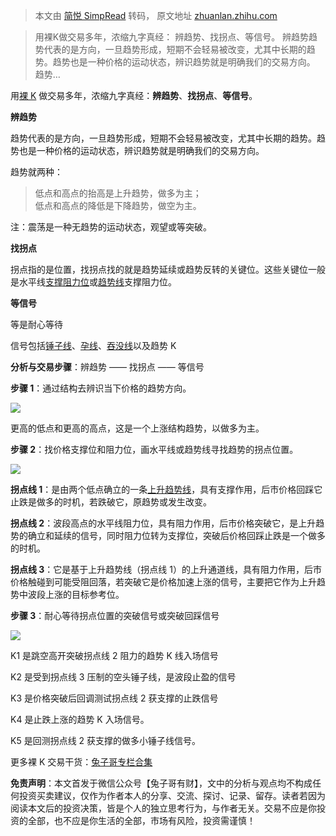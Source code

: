 > 本文由 [简悦 SimpRead](http://ksria.com/simpread/) 转码， 原文地址 [zhuanlan.zhihu.com](https://zhuanlan.zhihu.com/p/1901680059963675495)

> 用裸K做交易多年，浓缩九字真经： 辨趋势、找拐点、等信号。 辨趋势趋势代表的是方向，一旦趋势形成，短期不会轻易被改变，尤其中长期的趋势。趋势也是一种价格的运动状态，辨识趋势就是明确我们的交易方向。 趋势…

用[裸 K](https://zhida.zhihu.com/search?content_id=257258387&content_type=Article&match_order=1&q=%E8%A3%B8K&zhida_source=entity) 做交易多年，浓缩九字真经：**辨趋势**、**找拐点**、**等信号**。

**辨趋势**

趋势代表的是方向，一旦趋势形成，短期不会轻易被改变，尤其中长期的趋势。趋势也是一种价格的运动状态，辨识趋势就是明确我们的交易方向。

趋势就两种：

> 低点和高点的抬高是上升趋势，做多为主；  
> 低点和高点的降低是下降趋势，做空为主。

注：震荡是一种无趋势的运动状态，观望或等突破。

**找拐点**

拐点指的是位置，找拐点找的就是趋势延续或趋势反转的关键位。这些关键位一般是水平线[支撑阻力位](https://zhida.zhihu.com/search?content_id=257258387&content_type=Article&match_order=1&q=%E6%94%AF%E6%92%91%E9%98%BB%E5%8A%9B%E4%BD%8D&zhida_source=entity)或[趋势线](https://zhida.zhihu.com/search?content_id=257258387&content_type=Article&match_order=1&q=%E8%B6%8B%E5%8A%BF%E7%BA%BF&zhida_source=entity)支撑阻力位。

**等信号**

等是耐心等待

信号包括[锤子线](https://zhida.zhihu.com/search?content_id=257258387&content_type=Article&match_order=1&q=%E9%94%A4%E5%AD%90%E7%BA%BF&zhida_source=entity)、[孕线](https://zhida.zhihu.com/search?content_id=257258387&content_type=Article&match_order=1&q=%E5%AD%95%E7%BA%BF&zhida_source=entity)、[吞没线](https://zhida.zhihu.com/search?content_id=257258387&content_type=Article&match_order=1&q=%E5%90%9E%E6%B2%A1%E7%BA%BF&zhida_source=entity)以及趋势 K

**分析与交易步骤**：辨趋势 —— 找拐点 —— 等信号

**步骤 1**：通过结构去辨识当下价格的趋势方向。

![](https://picx.zhimg.com/v2-318600b59a97c88c850c1bada5434955_r.jpg)

更高的低点和更高的高点，这是一个上涨结构趋势，以做多为主。

**步骤 2**：找价格支撑位和阻力位，画水平线或趋势线寻找趋势的拐点位置。

![](https://pic2.zhimg.com/v2-ed011c2db62a234bed791fd212c7a791_r.jpg)

**拐点线 1**：是由两个低点确立的一条[上升趋势线](https://zhida.zhihu.com/search?content_id=257258387&content_type=Article&match_order=1&q=%E4%B8%8A%E5%8D%87%E8%B6%8B%E5%8A%BF%E7%BA%BF&zhida_source=entity)，具有支撑作用，后市价格回踩它止跌是做多的时机，若跌破它，原趋势或发生改变。

**拐点线 2**：波段高点的水平线阻力位，具有阻力作用，后市价格突破它，是上升趋势的确立和延续的信号，同时阻力位转为支撑位，突破后价格回踩止跌是一个做多的时机。

**拐点线 3**：它是基于上升趋势线（拐点线 1）的上升通道线，具有阻力作用，后市价格触碰到可能受阻回落，若突破它是价格加速上涨的信号，主要把它作为上升趋势中波段上涨的目标参考位。

**步骤 3**：耐心等待拐点位置的突破信号或突破回踩信号

![](https://picx.zhimg.com/v2-471954db4d527633288172be7155896d_r.jpg)

K1 是跳空高开突破拐点线 2 阻力的趋势 K 线入场信号

K2 是受到拐点线 3 压制的空头锤子线，是波段止盈的信号

K3 是价格突破后回调测试拐点线 2 获支撑的止跌信号

K4 是止跌上涨的趋势 K 入场信号。

K5 是回测拐点线 2 获支撑的做多小锤子线信号。

更多裸 K 交易干货：[兔子哥专栏合集](https://link.zhihu.com/?target=https%3A//mp.weixin.qq.com/mp/appmsgalbum%3F__biz%3DMzIwODE5NDQ5Nw%3D%3D%26action%3Dgetalbum%26album_id%3D3368904306950848513%26scene%3D21%23wechat_redirect)

**免责声明**：本文首发于微信公众号【兔子哥有财】，文中的分析与观点均不构成任何投资买卖建议，仅作为作者本人的分享、交流、探讨、记录、留存。读者若因为阅读本文后的投资决策，皆是个人的独立思考行为，与作者无关。交易不应是你投资的全部，也不应是你生活的全部，市场有风险，投资需谨慎！